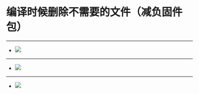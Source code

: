 # 编译时候删除不需要的文件（减负固件包）
 
---  
- <img src="https://github.com/danshui-git/shuoming/blob/master/doc/shangu1.png" />
---
- <img src="https://github.com/danshui-git/shuoming/blob/master/doc/shangu2.png" />
---
- <img src="https://github.com/danshui-git/shuoming/blob/master/doc/shangu3.png" />
